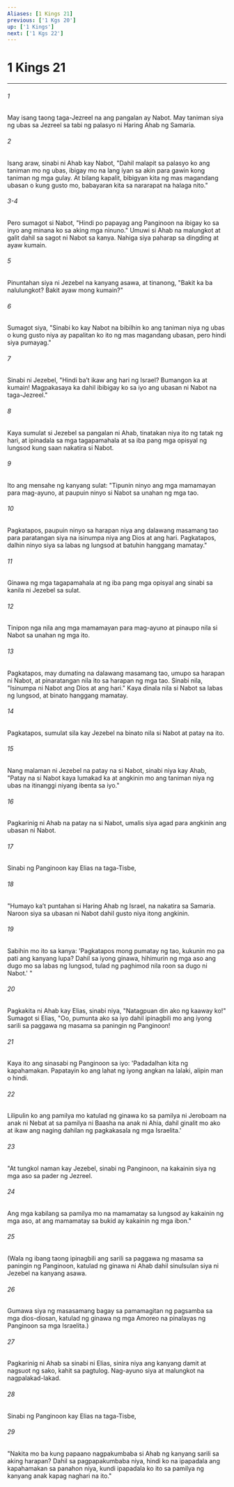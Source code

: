 ```yaml
---
Aliases: [1 Kings 21]
previous: ['1 Kgs 20']
up: ['1 Kings']
next: ['1 Kgs 22']
---
```

# 1 Kings 21

***

###### 1
May isang taong taga-Jezreel na ang pangalan ay Nabot. May taniman siya ng ubas sa Jezreel sa tabi ng palasyo ni Haring Ahab ng Samaria. 

###### 2
Isang araw, sinabi ni Ahab kay Nabot, "Dahil malapit sa palasyo ko ang taniman mo ng ubas, ibigay mo na lang iyan sa akin para gawin kong taniman ng mga gulay. At bilang kapalit, bibigyan kita ng mas magandang ubasan o kung gusto mo, babayaran kita sa nararapat na halaga nito." 

###### 3-4
Pero sumagot si Nabot, "Hindi po papayag ang Panginoon na ibigay ko sa inyo ang minana ko sa aking mga ninuno." Umuwi si Ahab na malungkot at galit dahil sa sagot ni Nabot sa kanya. Nahiga siya paharap sa dingding at ayaw kumain. 

###### 5
Pinuntahan siya ni Jezebel na kanyang asawa, at tinanong, "Bakit ka ba nalulungkot? Bakit ayaw mong kumain?" 

###### 6
Sumagot siya, "Sinabi ko kay Nabot na bibilhin ko ang taniman niya ng ubas o kung gusto niya ay papalitan ko ito ng mas magandang ubasan, pero hindi siya pumayag." 

###### 7
Sinabi ni Jezebel, "Hindi baʼt ikaw ang hari ng Israel? Bumangon ka at kumain! Magpakasaya ka dahil ibibigay ko sa iyo ang ubasan ni Nabot na taga-Jezreel." 

###### 8
Kaya sumulat si Jezebel sa pangalan ni Ahab, tinatakan niya ito ng tatak ng hari, at ipinadala sa mga tagapamahala at sa iba pang mga opisyal ng lungsod kung saan nakatira si Nabot. 

###### 9
Ito ang mensahe ng kanyang sulat: "Tipunin ninyo ang mga mamamayan para mag-ayuno, at paupuin ninyo si Nabot sa unahan ng mga tao. 

###### 10
Pagkatapos, paupuin ninyo sa harapan niya ang dalawang masamang tao para paratangan siya na isinumpa niya ang Dios at ang hari. Pagkatapos, dalhin ninyo siya sa labas ng lungsod at batuhin hanggang mamatay." 

###### 11
Ginawa ng mga tagapamahala at ng iba pang mga opisyal ang sinabi sa kanila ni Jezebel sa sulat. 

###### 12
Tinipon nga nila ang mga mamamayan para mag-ayuno at pinaupo nila si Nabot sa unahan ng mga ito. 

###### 13
Pagkatapos, may dumating na dalawang masamang tao, umupo sa harapan ni Nabot, at pinaratangan nila ito sa harapan ng mga tao. Sinabi nila, "Isinumpa ni Nabot ang Dios at ang hari." Kaya dinala nila si Nabot sa labas ng lungsod, at binato hanggang mamatay. 

###### 14
Pagkatapos, sumulat sila kay Jezebel na binato nila si Nabot at patay na ito. 

###### 15
Nang malaman ni Jezebel na patay na si Nabot, sinabi niya kay Ahab, "Patay na si Nabot kaya lumakad ka at angkinin mo ang taniman niya ng ubas na itinanggi niyang ibenta sa iyo." 

###### 16
Pagkarinig ni Ahab na patay na si Nabot, umalis siya agad para angkinin ang ubasan ni Nabot. 

###### 17
Sinabi ng Panginoon kay Elias na taga-Tisbe, 

###### 18
"Humayo kaʼt puntahan si Haring Ahab ng Israel, na nakatira sa Samaria. Naroon siya sa ubasan ni Nabot dahil gusto niya itong angkinin. 

###### 19
Sabihin mo ito sa kanya: 'Pagkatapos mong pumatay ng tao, kukunin mo pa pati ang kanyang lupa? Dahil sa iyong ginawa, hihimurin ng mga aso ang dugo mo sa labas ng lungsod, tulad ng paghimod nila roon sa dugo ni Nabot.' " 

###### 20
Pagkakita ni Ahab kay Elias, sinabi niya, "Natagpuan din ako ng kaaway ko!" Sumagot si Elias, "Oo, pumunta ako sa iyo dahil ipinagbili mo ang iyong sarili sa paggawa ng masama sa paningin ng Panginoon! 

###### 21
Kaya ito ang sinasabi ng Panginoon sa iyo: 'Padadalhan kita ng kapahamakan. Papatayin ko ang lahat ng iyong angkan na lalaki, alipin man o hindi. 

###### 22
Lilipulin ko ang pamilya mo katulad ng ginawa ko sa pamilya ni Jeroboam na anak ni Nebat at sa pamilya ni Baasha na anak ni Ahia, dahil ginalit mo ako at ikaw ang naging dahilan ng pagkakasala ng mga Israelita.' 

###### 23
"At tungkol naman kay Jezebel, sinabi ng Panginoon, na kakainin siya ng mga aso sa pader ng Jezreel. 

###### 24
Ang mga kabilang sa pamilya mo na mamamatay sa lungsod ay kakainin ng mga aso, at ang mamamatay sa bukid ay kakainin ng mga ibon." 

###### 25
(Wala ng ibang taong ipinagbili ang sarili sa paggawa ng masama sa paningin ng Panginoon, katulad ng ginawa ni Ahab dahil sinulsulan siya ni Jezebel na kanyang asawa. 

###### 26
Gumawa siya ng masasamang bagay sa pamamagitan ng pagsamba sa mga dios-diosan, katulad ng ginawa ng mga Amoreo na pinalayas ng Panginoon sa mga Israelita.) 

###### 27
Pagkarinig ni Ahab sa sinabi ni Elias, sinira niya ang kanyang damit at nagsuot ng sako, kahit sa pagtulog. Nag-ayuno siya at malungkot na nagpalakad-lakad. 

###### 28
Sinabi ng Panginoon kay Elias na taga-Tisbe, 

###### 29
"Nakita mo ba kung papaano nagpakumbaba si Ahab ng kanyang sarili sa aking harapan? Dahil sa pagpapakumbaba niya, hindi ko na ipapadala ang kapahamakan sa panahon niya, kundi ipapadala ko ito sa pamilya ng kanyang anak kapag naghari na ito."
